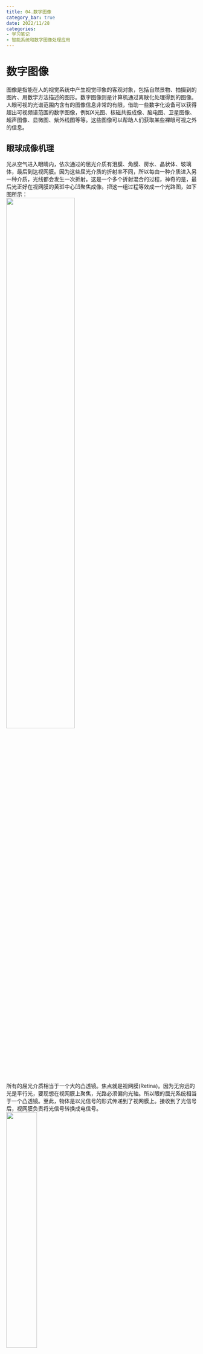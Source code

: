 ```yaml
---
title: 04.数字图像
category_bar: true
date: 2022/11/28
categories: 
- 学习笔记
- 智能系统和数字图像处理应用
---
```

# 数字图像
图像是指能在人的视觉系统中产生视觉印象的客观对象，包括自然景物、拍摄到的图片、用数学方法描述的图形。数字图像则是计算机通过离散化处理得到的图像。  
人眼可视的光谱范围内含有的图像信息非常的有限，借助一些数字化设备可以获得超出可视频谱范围的数字图像，例如X光图、核磁共振成像、脑电图、卫星图像、超声图像、显微图、紫外线图等等。这些图像可以帮助人们获取某些裸眼可视之外的信息。  
 
## 眼球成像机理
光从空气进入眼睛内，依次通过的屈光介质有泪膜、角膜、房水、晶状体、玻璃体，最后到达视网膜。因为这些屈光介质的折射率不同，所以每由一种介质进入另一种介质，光线都会发生一次折射。这是一个多个折射混合的过程，神奇的是，最后光正好在视网膜的黄斑中心凹聚焦成像。把这一组过程等效成一个光路图，如下图所示：  
<img src = https://cdn.jsdelivr.net/gh/l61012345/Pic/img/20221128133655.png width=60%>  
所有的屈光介质相当于一个大的凸透镜。焦点就是视网膜(Retina)。因为无穷远的光是平行光，要现想在视网膜上聚焦，光路必须偏向光轴。所以眼的屈光系统相当于一个凸透镜。至此，物体是以光信号的形式传递到了视网膜上。接收到了光信号后，视网膜负责将光信号转换成电信号。   
<img src = https://cdn.jsdelivr.net/gh/l61012345/Pic/img/20221128134500.png width=40%>  
视网膜上分布着两种细胞：对亮度敏感的视锥细胞(Cones)和对暗光敏感的视杆细胞(Rods)。这两种细胞在视网膜上的数量分布如图所示：  
<img src = https://cdn.jsdelivr.net/gh/l61012345/Pic/img/20221128134603.png width=50%>  

光打在视网膜上的视锥细胞和视杆细胞上时，通过视色素的漂白作用，关闭钠离子通道，导致细胞内外的电压的变化。转换成的电信号，通过视神经传递到视觉中枢。  


## 图像的数字化
像人眼一样，相机的镜头充当了屈光介质，而物体的像会投影在相机的CMOS传感器上，类比于人眼的视网膜。如同视网膜上的视锥细胞和视杆细胞一样，CMOS传感器将光学信息分为不同的单元，每个单元只处理一部分光学信息，这样的单元称为像素(pixel)。COMS拥有一个像素阵列(pixel array)，当外界光照射像素阵列时，CMOS上对应的像素单元发生光电效应，产生相应的电荷，从而将光信号转换为电信号。行像素单元内的图像信号通过各自所在列的信号总线传输到对应的模拟信号处理单元以及A/D转换器，转换成数字图像信号输出。   
<img src = https://cdn.jsdelivr.net/gh/l61012345/Pic/img/20221128141345.png width=60%>  

和大部分信息的数字化一样，这一过程可以大致分为两步将光学信息转换为数字图像：采样(sampling)和量化(quantization)。  
量化需要完成对光学信息空间位置的量化（即对应信息的位置的量化）和对每一个像素单元中光学信息强度的量化（即对应信息的强度的量化）。
对于黑白图像，或者又称为灰度图像(grey image)，光学信息的强度可以被一个值描述，这个值描述了一个像素区域内的信息有多黑/有多白，这个值称为灰度值(gray-scale value)。